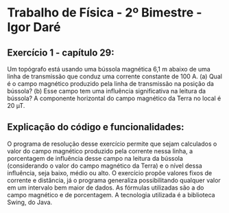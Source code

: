 # Trabalho de Física - 2º Bimestre - Igor Daré

## Exercício 1 - capítulo 29: 
  Um topógrafo está usando uma bússola magnética 6,1 m abaixo de uma linha de transmissão que conduz uma corrente constante de 100 A. (a) Qual é o campo magnético produzido pela linha de transmissão na posição da bússola? (b) Esse campo tem uma influência significativa na leitura da bússola? A componente horizontal do campo magnético da Terra no local é 20 µT. 

## Explicação do código e funcionalidades:
  O programa de resolução desse exercício permite que sejam calculados o valor do campo magnético produzido pela corrente nessa linha, a porcentagem de influência desse campo na leitura da bússola (considerando o valor do campo magnético da Terra) e o nível dessa influência, seja baixo, médio ou alto. O exercício propõe valores fixos de corrente e distância, já o programa generaliza possibilitando qualquer valor em um intervalo bem maior de dados. As fórmulas utilizadas são a do campo magnético e de porcentagem. A tecnologia utilizada é a biblioteca Swing, do Java.
  


